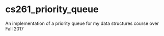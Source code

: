# cs261_priority_queue
An implementation of a priority queue for my data structures course over Fall 2017
